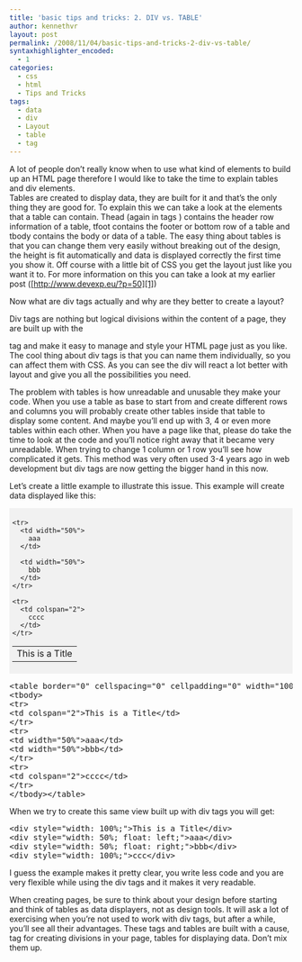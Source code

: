 ```yaml
---
title: 'basic tips and tricks: 2. DIV vs. TABLE'
author: kennethvr
layout: post
permalink: /2008/11/04/basic-tips-and-tricks-2-div-vs-table/
syntaxhighlighter_encoded:
  - 1
categories:
  - css
  - html
  - Tips and Tricks
tags:
  - data
  - div
  - Layout
  - table
  - tag
---
```

A lot of people don&#8217;t really know when to use what kind of elements to build up an HTML page therefore I would like to take the time to explain tables and div elements.  
Tables are created to display data, they are built for it and that&#8217;s the only thing they are good for. To explain this we can take a look at the elements that a table can contain. Thead (again in tags <thead></thead>) contains the header row information of a table, tfoot contains the footer or bottom row of a table and tbody contains the body or data of a table. The easy thing about tables is that you can change them very easily without breaking out of the design, the height is fit automatically and data is displayed correctly the first time you show it. Off course with a little bit of CSS you get the layout just like you want it to. For more information on this you can take a look at my earlier post ([http://www.devexp.eu/?p=50][1])

Now what are div tags actually and why are they better to create a layout?

Div tags are nothing but logical divisions within the content of a page, they are built up with the <div> tag and make it easy to manage and style your HTML page just as you like. The cool thing about div tags is that you can name them individually, so you can affect them with CSS. As you can see the div will react a lot better with layout and give you all the possibilities you need.

The problem with tables is how unreadable and unusable they make your code. When you use a table as base to start from and create different rows and columns you will probably create other tables inside that table to display some content. And maybe you&#8217;ll end up with 3, 4 or even more tables within each other. When you have a page like that, please do take the time to look at the code and you&#8217;ll notice right away that it became very unreadable. When trying to change 1 column or 1 row you&#8217;ll see how complicated it gets. This method was very often used 3-4 years ago in web development but div tags are now getting the bigger hand in this now.

Let&#8217;s create a little example to illustrate this issue. This example will create data displayed like this:

<div style="padding: 5px; background-color: #f1f1f1; width: auto;">
  <table border="0" cellspacing="0" cellpadding="0" width="100%">
    <tr>
      <td colspan="2">
        This is a Title
      </td>
    </tr>
    
    <tr>
      <td width="50%">
        aaa
      </td>
      
      <td width="50%">
        bbb
      </td>
    </tr>
    
    <tr>
      <td colspan="2">
        cccc
      </td>
    </tr>
  </table>
</div>

<pre class="brush: xml; title: ; notranslate" title="">&lt;table border="0" cellspacing="0" cellpadding="0" width="100%"&gt;
&lt;tbody&gt;
&lt;tr&gt;
&lt;td colspan="2"&gt;This is a Title&lt;/td&gt;
&lt;/tr&gt;
&lt;tr&gt;
&lt;td width="50%"&gt;aaa&lt;/td&gt;
&lt;td width="50%"&gt;bbb&lt;/td&gt;
&lt;/tr&gt;
&lt;tr&gt;
&lt;td colspan="2"&gt;cccc&lt;/td&gt;
&lt;/tr&gt;
&lt;/tbody&gt;&lt;/table&gt;
</pre>

When we try to create this same view built up with div tags you will get:

<pre class="brush: xml; title: ; notranslate" title="">&lt;div style="width: 100%;"&gt;This is a Title&lt;/div&gt;
&lt;div style="width: 50%; float: left;"&gt;aaa&lt;/div&gt;
&lt;div style="width: 50%; float: right;"&gt;bbb&lt;/div&gt;
&lt;div style="width: 100%;"&gt;ccc&lt;/div&gt;
</pre>

I guess the example makes it pretty clear, you write less code and you are very flexible while using the div tags and it makes it very readable.

When creating pages, be sure to think about your design before starting and think of tables as data displayers, not as design tools. It will ask a lot of exercising when you&#8217;re not used to work with div tags, but after a while, you&#8217;ll see all their advantages. These tags and tables are built with a cause, tag for creating divisions in your page, tables for displaying data. Don&#8217;t mix them up.

 [1]: ../../../../../?p=50